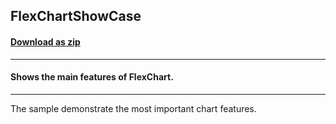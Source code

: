 ## FlexChartShowCase
#### [Download as zip](https://grapecity.github.io/DownGit/#/home?url=https://github.com/GrapeCity/ComponentOne-WPF-Samples/tree/master/NET_9/Chart/FlexChartShowCase)
____
#### Shows the main features of FlexChart.
____
The sample demonstrate the most important chart features.
